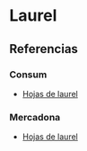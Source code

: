 # Laurel

## Referencias

### Consum

* [Hojas de laurel](https://tienda.consum.es/consum/producto/ducros-laurel-en-hojas-bolsa/p-557371)

### Mercadona 

* [Hojas de laurel](https://tienda.mercadona.es/product/19431/hoja-laurel-hacendado-paquete)